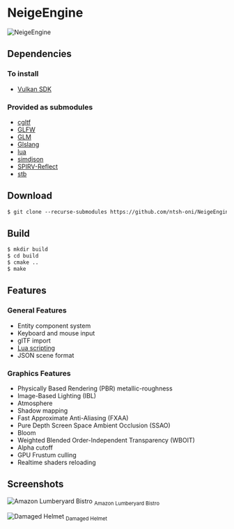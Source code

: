 # NeigeEngine
![NeigeEngine](https://i.imgur.com/JcU2ZnS.jpg)

## Dependencies
### To install
- [Vulkan SDK](https://vulkan.lunarg.com/sdk/home)
### Provided as submodules
- [cgltf](https://github.com/jkuhlmann/cgltf)
- [GLFW](https://www.glfw.org/)
- [GLM](https://github.com/g-truc/glm)
- [Glslang](https://github.com/KhronosGroup/glslang)
- [lua](https://github.com/lua/lua)
- [simdjson](https://github.com/simdjson/simdjson)
- [SPIRV-Reflect](https://github.com/KhronosGroup/SPIRV-Reflect)
- [stb](https://github.com/nothings/stb)
## Download
```txt
$ git clone --recurse-submodules https://github.com/ntsh-oni/NeigeEngine.git
```
## Build
```txt
$ mkdir build
$ cd build
$ cmake ..
$ make
```
## Features
### General Features
- Entity component system
- Keyboard and mouse input
- glTF import
- [Lua scripting](https://github.com/ZaOniRinku/NeigeEngine/blob/main/docs/scripting.md)
- JSON scene format
### Graphics Features
- Physically Based Rendering (PBR) metallic-roughness
- Image-Based Lighting (IBL)
- Atmosphere
- Shadow mapping
- Fast Approximate Anti-Aliasing (FXAA)
- Pure Depth Screen Space Ambient Occlusion (SSAO)
- Bloom
- Weighted Blended Order-Independent Transparency (WBOIT)
- Alpha cutoff
- GPU Frustum culling
- Realtime shaders reloading
## Screenshots
![Amazon Lumberyard Bistro](https://i.imgur.com/uq0IOq4.png)
<sub>Amazon Lumberyard Bistro</sub>


![Damaged Helmet](https://i.imgur.com/lQcuwdv.png)
<sub>Damaged Helmet</sub>
